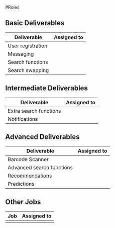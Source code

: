 #Roles

## Basic Deliverables
| Deliverable         | Assigned to |
| ------------------  | ----------- |
| User registration   |             |
| Messaging           |             |
| Search functions    |             |
| Search swapping     |             |

## Intermediate Deliverables

| Deliverable  | Assigned to |
| ------------ | ------------ |
| Extra search functions | |
| Notifications | |

## Advanced Deliverables

| Deliverable  | Assigned to |
| -------------------------- | ----------- |
| Barcode Scanner | |
| Advanced search functions | |
| Recommendations | |
| Predictions | |

## Other Jobs 

| Job | Assigned to |
| -------------------------- | ------- |
|||

